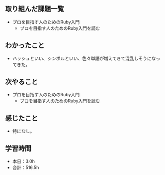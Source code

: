 ## 取り組んだ課題一覧
- プロを目指す人のためのRuby入門
  - プロを目指す人のためのRuby入門を読む
## わかったこと
- ハッシュといい、シンボルといい、色々単語が増えてきて混乱しそうになってきた。
## 次やること
- プロを目指す人のためのRuby入門
  - プロを目指す人のためのRuby入門を読む
## 感じたこと
- 特になし。
## 学習時間
- 本日：3.0h
- 合計：516.5h